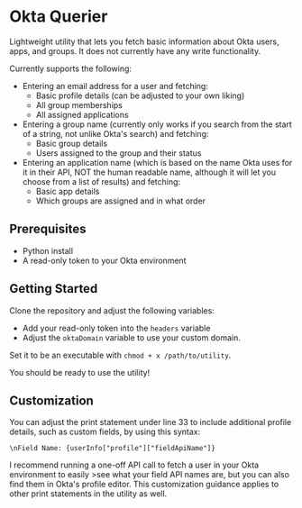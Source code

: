 # Okta Querier
Lightweight utility that lets you fetch basic information about Okta users, apps, and groups. It does not currently have any write functionality.

Currently supports the following: 

- Entering an email address for a user and fetching:
    - Basic profile details (can be adjusted to your own liking)
    - All group memberships
    - All assigned applications
- Entering a group name (currently only works if you search from the start of a string, not unlike Okta's search) and fetching:
    - Basic group details
    - Users assigned to the group and their status
- Entering an application name (which is based on the name Okta uses for it in their API, NOT the human readable name, although it will let you choose from a list of results) and fetching:
    - Basic app details
    - Which groups are assigned and in what order

## Prerequisites
- Python install
- A read-only token to your Okta environment

## Getting Started
Clone the repository and adjust the following variables:

- Add your read-only token into the `headers` variable
- Adjust the `oktaDomain` variable to use your custom domain.

Set it to be an executable with `chmod + x /path/to/utility`.

You should be ready to use the utility!

## Customization

You can adjust the print statement under line 33 to include additional profile details, such as custom fields, by using this syntax:

`\nField Name: {userInfo["profile"]["fieldApiName"]}`

I recommend running a one-off API call to fetch a user in your Okta environment to easily >see what your field API names are, but you can also find them in Okta's profile editor. This customization guidance applies to other print statements in the utility as well.
